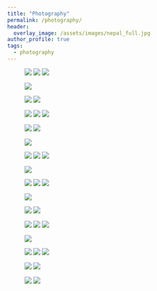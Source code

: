 ```yaml
---
title: "Photography"
permalink: /photography/
header:
  overlay_image: /assets/images/nepal_full.jpg
author_profile: true
tags:
  - photography
---
```


<figure class = "third">
    <a href="/assets/images/photography/asia_1.jpg"><img src="/assets/images/photography/asia_1.jpg"></a>
    <a href="/assets/images/photography/msp_1.jpg"><img src="/assets/images/photography/msp_1.jpg"></a>
    <a href="/assets/images/photography/winds_2.jpg"><img src="/assets/images/photography/winds_2.jpg"></a>
</figure>
<figure>
    <a href="/assets/images/photography/winds_3.jpg"><img src="/assets/images/photography/winds_3.jpg"></a>
</figure>
<figure class = "half">
    <a href="/assets/images/photography/ca_2.jpg"><img src="/assets/images/photography/ca_2.jpg"></a>
    <a href="/assets/images/photography/co_1.jpg"><img src="/assets/images/photography/co_1.jpg"></a>
</figure>
<figure class = "third">
    <a href="/assets/images/photography/nz_5.jpg"><img src="/assets/images/photography/nz_5.jpg"></a>
    <a href="/assets/images/photography/washington_9.jpg"><img src="/assets/images/photography/washington_9.jpg"></a>
    <a href="/assets/images/photography/washington_1.jpg"><img src="/assets/images/photography/washington_1.jpg"></a>
</figure>
<figure class = "half">
    <a href="/assets/images/photography/nz_4.jpg"><img src="/assets/images/photography/nz_4.jpg"></a>
    <a href="/assets/images/photography/nz_1.jpg"><img src="/assets/images/photography/nz_1.jpg"></a>
</figure>
<figure>
    <a href="/assets/images/photography/ca_1.jpg"><img src="/assets/images/photography/ca_1.jpg"></a>
</figure>
<figure class = "third">
    <a href="/assets/images/photography/seattle_1.jpg"><img src="/assets/images/photography/seattle_1.jpg"></a>
    <a href="/assets/images/photography/washington_6.jpg"><img src="/assets/images/photography/washington_6.jpg"></a>
    <a href="/assets/images/photography/winds_5.jpg"><img src="/assets/images/photography/winds_5.jpg"></a>
</figure>
<figure>
    <a href="/assets/images/photography/australia1.jpg"><img src="/assets/images/photography/australia1.jpg"></a>
</figure>
<figure class = "third">
    <a href="/assets/images/photography/nepal_1.jpg"><img src="/assets/images/photography/nepal_1.jpg"></a>
    <a href="/assets/images/photography/nepal_2.jpg"><img src="/assets/images/photography/nepal_2.jpg"></a>
    <a href="/assets/images/photography/nepal_6.jpg"><img src="/assets/images/photography/nepal_6.jpg"></a>
</figure>
<figure>
    <a href="/assets/images/photography/nepal_3.jpg"><img src="/assets/images/photography/nepal_3.jpg"></a>
</figure>
<figure class = "half">
    <a href="/assets/images/photography/washington_4.jpg"><img src="/assets/images/photography/washington_4.jpg"></a>
    <a href="/assets/images/photography/washington_2.jpg"><img src="/assets/images/photography/washington_2.jpg"></a>
</figure>
<figure class = "third">
    <a href="/assets/images/photography/nepal_4.jpg"><img src="/assets/images/photography/nepal_4.jpg"></a>
    <a href="/assets/images/photography/nepal_5.jpg"><img src="/assets/images/photography/nepal_5.jpg"></a>
    <a href="/assets/images/photography/nepal_7.jpg"><img src="/assets/images/photography/nepal_7.jpg"></a>
</figure>
<figure>
    <a href="/assets/images/photography/nz_3.jpg"><img src="/assets/images/photography/nz_3.jpg"></a>
</figure>
<figure class = "third">
    <a href="/assets/images/photography/nepal_8.jpg"><img src="/assets/images/photography/nepal_8.jpg"></a>
    <a href="/assets/images/photography/nz_2.jpg"><img src="/assets/images/photography/nz_2.jpg"></a>
    <a href="/assets/images/photography/washington_5.jpg"><img src="/assets/images/photography/washington_5.jpg"></a>
</figure>
<figure class = "half">
    <a href="/assets/images/photography/washington_3.jpg"><img src="/assets/images/photography/washington_3.jpg"></a>
    <a href="/assets/images/photography/winds_1.jpg"><img src="/assets/images/photography/winds_1.jpg"></a>
</figure>
<figure class = "half">
    <a href="/assets/images/photography/washington_7.jpg"><img src="/assets/images/photography/washington_7.jpg"></a>
    <a href="/assets/images/photography/washington_8.jpg"><img src="/assets/images/photography/washington_8.jpg"></a>
</figure>
